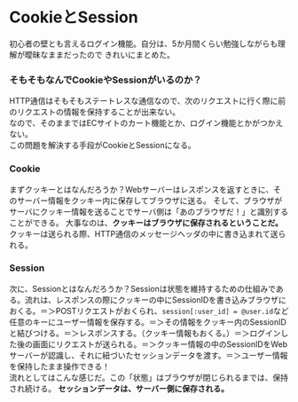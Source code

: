 # CookieとSession

初心者の壁とも言えるログイン機能。自分は、5か月間くらい勉強しながらも理解が曖昧なままだったので
きれいにまとめた。

### そもそもなんでCookieやSessionがいるのか？  
HTTP通信はそもそもステートレスな通信なので、次のリクエストに行く際に前のリクエストの情報を保持することが出来ない。  
なので、そのままではECサイトのカート機能とか、ログイン機能とかがつかえない。  
この問題を解決する手段がCookieとSessionになる。


### Cookie  
まずクッキーとはなんだろうか？Webサーバーはレスポンスを返すときに、そのサーバー情報をクッキー内に保存してブラウザに送る。
そして、ブラウザがサーバにクッキー情報を送ることでサーバ側は「あのブラウザだ！」と識別することができる。
大事なのは、<strong>クッキーはブラウザに保存されるということだ。</strong>
クッキーは送られる際、HTTP通信のメッセージヘッダの中に書き込まれて送られる。


### Session  
次に、Sessionとはなんだろうか？Sessionは状態を維持するための仕組みである。流れは、レスポンスの際にクッキーの中にSessionIDを書き込みブラウザにおくる。＝＞POSTリクエストがおくられ、```session[:user_id] = @user.id```など任意のキーにユーザー情報を保存する。＝＞その情報をクッキー内のSessionIDと結びつける。＝＞レスポンスする。（クッキー情報もおくる。）＝＞ログインした後の画面にリクエストが送られる。＝＞クッキー情報の中のSessionIDをWebサーバーが認識し、それに紐づいたセッションデータを渡す。＝＞ユーザー情報を保持したまま操作できる！  
流れとしてはこんな感じだ。この「状態」はブラウザが閉じられるまでは、保持され続ける。
<strong>セッションデータは、サーバー側に保存される。</strong>
